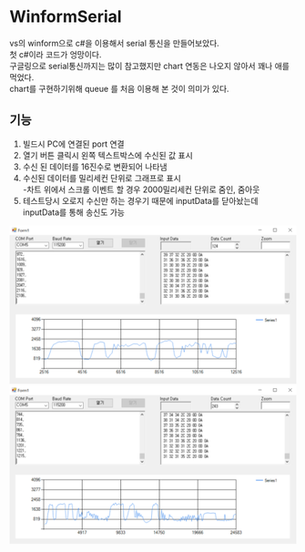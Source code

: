 # WinformSerial
vs의 winform으로 c#을 이용해서 serial 통신을 만들어보았다.  
첫 c#이라 코드가 엉망이다.  
구글링으로 serial통신까지는 많이 참고했지만 chart 연동은 나오지 않아서 꽤나 애를 먹었다.  
chart를 구현하기위해 queue 를 처음 이용해 본 것이 의미가 있다. 

## 기능
1. 빌드시 PC에 연결된 port 연결
2. 열기 버튼 클릭시 왼쪽 텍스트박스에 수신된 값 표시
3. 수신 된 데이터를 16진수로 변환되어 나타냄
4. 수신된 데이터를 밀리세컨 단위로 그래프로 표시  
-차트 위에서 스크롤 이벤트 할 경우 2000밀리세컨 단위로 줌인, 줌아웃
5. 테스트당시 오로지 수신만 하는 경우기 때문에 inputData를 닫아놨는데 inputData를 통해 송신도 가능

  
![default](./image/Default.PNG)  
![zoomout](./image/ZoomOut.PNG)  

